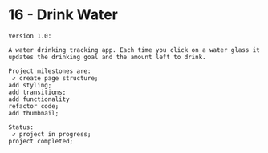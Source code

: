 # 16 - Drink Water

    Version 1.0:

    A water drinking tracking app. Each time you click on a water glass it updates the drinking goal and the amount left to drink.

    Project milestones are:
     ✔ create page structure;
    add styling;
    add transitions;
    add functionality
    refactor code;
    add thumbnail;

    Status:
     ✔ project in progress;
    project completed;
